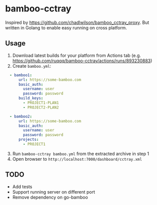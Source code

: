 # bamboo-cctray

Inspired by https://github.com/chadlwilson/bamboo_cctray_proxy. But written in Golang to enable easy running on cross platform.

## Usage
1. Download latest builds for your platform from Actions tab (e.g. https://github.com/ruqqq/bamboo-cctray/actions/runs/893230883)
2. Create `bamboo.yml`:
```yaml
  - bamboo1:
      url: https://some-bamboo.com
      basic_auth:
        username: user
        password: password
      build_keys:
        - PROJECT1-PLAN1
        - PROJECT2-PLAN2

  - bamboo2:
      url: https://some-bamboo.com
      basic_auth:
        username: user
        password: password
      projects:
        - PROJECT1
```
3. Run `bamboo-cctray bamboo.yml` from the extracted archive in step 1
4. Open browser to `http://localhost:7000/dashboard/cctray.xml`

## TODO
- Add tests
- Support running server on different port
- Remove dependency on go-bamboo
